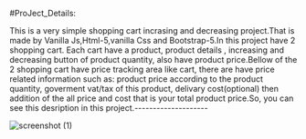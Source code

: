 #ProJect_Details:

This is a very simple shopping cart incrasing and decreasing project.That is made by Vanilla Js,Html-5,vanilla Css and Bootstrap-5.In this project have 2 shopping cart. Each cart have a product, product details , increasing and decreasing button of product quantity, also have product price.Bellow of the 2 shopping cart have price tracking area like cart, there are have price related information such as: product price according to the product quantity, goverment vat/tax of this product, delivary cost(optional) then addition of the all price and cost that is your total product price.So, you can see this desription in this project.-------------------- 


![screenshot (1)](https://user-images.githubusercontent.com/76746810/130225296-c5e819ca-d5b9-46e7-858f-2be8f901b872.png)

